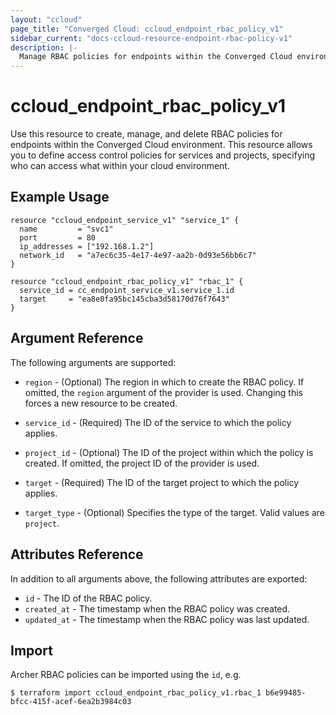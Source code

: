 ```yaml
---
layout: "ccloud"
page_title: "Converged Cloud: ccloud_endpoint_rbac_policy_v1"
sidebar_current: "docs-ccloud-resource-endpoint-rbac-policy-v1"
description: |-
  Manage RBAC policies for endpoints within the Converged Cloud environment.
---
```


# ccloud\_endpoint\_rbac\_policy\_v1

Use this resource to create, manage, and delete RBAC policies for endpoints within the Converged Cloud environment. This resource allows you to define access control policies for services and projects, specifying who can access what within your cloud environment.

## Example Usage

```hcl
resource "ccloud_endpoint_service_v1" "service_1" {
  name         = "svc1"
  port         = 80
  ip_addresses = ["192.168.1.2"]
  network_id   = "a7ec6c35-4e17-4e97-aa2b-0d93e56bb6c7"
}

resource "ccloud_endpoint_rbac_policy_v1" "rbac_1" {
  service_id = cc_endpoint_service_v1.service_1.id
  target     = "ea8e0fa95bc145cba3d58170d76f7643"
}
```

## Argument Reference

The following arguments are supported:

* `region` - (Optional) The region in which to create the RBAC policy. If
  omitted, the `region` argument of the provider is used. Changing this forces
  a new resource to be created.

* `service_id` - (Required) The ID of the service to which the policy applies.

* `project_id` - (Optional) The ID of the project within which the policy is
  created. If omitted, the project ID of the provider is used.

* `target` - (Required) The ID of the target project to which the policy
  applies.

* `target_type` - (Optional) Specifies the type of the target. Valid values are
  `project`.

## Attributes Reference

In addition to all arguments above, the following attributes are exported:

* `id` - The ID of the RBAC policy.
* `created_at` - The timestamp when the RBAC policy was created.
* `updated_at` - The timestamp when the RBAC policy was last updated.

## Import

Archer RBAC policies can be imported using the `id`, e.g.

```shell
$ terraform import ccloud_endpoint_rbac_policy_v1.rbac_1 b6e99485-bfcc-415f-acef-6ea2b3984c03
```
